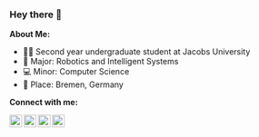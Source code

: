 ### Hey there 👋

**About Me:**
- 👨‍💻 Second year undergraduate student at Jacobs University
- 🤖 Major: Robotics and Intelligent Systems 
- 💻 Minor: Computer Science
- 📍 Place: Bremen, Germany
<!---
[![Top Languages](https://github-readme-stats.vercel.app/api/top-langs/?username=nayan-pradhan&layout=compact&hide=html)](https://github.com/anuraghazra/github-readme-stats)

[![Nayan's github stats](https://github-readme-stats.vercel.app/api?username=nayan-pradhan&count_private=true&show_icons=true)](https://github.com/anuraghazra/github-readme-stats)
-->
<!---
Here are some ideas to get you started:

- 🔭 I’m currently working on ...
- 🌱 I’m currently learning ...
- 👯 I’m looking to collaborate on ...
- 🤔 I’m looking for help with ...
- 💬 Ask me about ...
- 📫 How to reach me: ...
- 😄 Pronouns: ...
- ⚡ Fun fact: ...
-->

**Connect with me:**

<a href="https://linkedin.com/in/nayanpradhan">
  <img align="left" alt="Nayan's LinkedIn" width="22px" src="https://cdn.jsdelivr.net/npm/simple-icons@v3/icons/linkedin.svg" />
</a>
<a href="mailto:nayan.pradhan@hotmail.com">
  <img align="left" alt="Nayan's Email" width="22px" src="https://cdn.jsdelivr.net/npm/simple-icons@3.13.0/icons/mail-dot-ru.svg" />
</a>
<a href="https://github.com/nayan-pradhan">
  <img align="left" alt="Nayan's Github" width="22px" src="https://cdn.jsdelivr.net/npm/simple-icons@v3/icons/github.svg" />
</a>
<a href="https://medium.com/machine-learning-algorithms-101/k-nearest-neighbors-algorithm-59a890b9b1c6">
  <img align="left" alt="Nayan's Article on the Medium" width="22px" src="https://cdn.jsdelivr.net/npm/simple-icons@v3/icons/medium.svg" />
</a>


<!---
<a href="https://www.facebook.com/nayan.pradhan.92/">
  <img align="left" alt="Nayan's Facebook" width="22px" src="https://cdn.jsdelivr.net/npm/simple-icons@v3/icons/facebook.svg" />
</a>
-->
